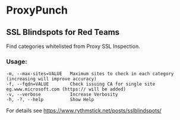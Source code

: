 # ProxyPunch

## SSL Blindspots for Red Teams

Find categories whitelisted from Proxy SSL Inspection.


### Usage:

    -m, --max-sites=VALUE   Maximum sites to check in each category (increasing will improve accuracy)
    -f, --fqdn=VALUE        Check issuing CA for single site eg.www.microsoft.com (https:// will be added)
    -v, --verbose           Increase Verbosity
    -h, -?, --help          Show Help
  
    
For details see https://www.rythmstick.net/posts/sslblindspots/

